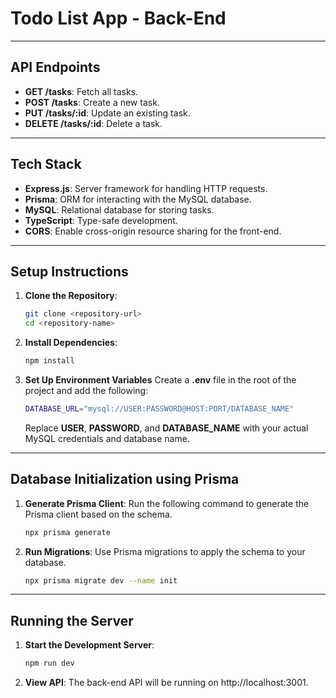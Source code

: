 # Todo List App - Back-End

---

## API Endpoints

- **GET /tasks**: Fetch all tasks.
- **POST /tasks**: Create a new task.
- **PUT /tasks/:id**: Update an existing task.
- **DELETE /tasks/:id**: Delete a task.

---

## Tech Stack

- **Express.js**: Server framework for handling HTTP requests.
- **Prisma**: ORM for interacting with the MySQL database.
- **MySQL**: Relational database for storing tasks.
- **TypeScript**: Type-safe development.
- **CORS**: Enable cross-origin resource sharing for the front-end.

---

## Setup Instructions

1. **Clone the Repository**:

   ```bash
   git clone <repository-url>
   cd <repository-name>
   ```

2. **Install Dependencies**:

   ```bash
   npm install
   ```

3. **Set Up Environment Variables** Create a **.env** file in the root of the project and add the following:

   ```bash
   DATABASE_URL="mysql://USER:PASSWORD@HOST:PORT/DATABASE_NAME"
   ```

   Replace **USER**, **PASSWORD**, and **DATABASE_NAME** with your actual MySQL credentials and database name.

---

## Database Initialization using Prisma

1. **Generate Prisma Client**: Run the following command to generate the Prisma client based on the schema.

   ```bash
   npx prisma generate
   ```

2. **Run Migrations**: Use Prisma migrations to apply the schema to your database.

   ```bash
   npx prisma migrate dev --name init
   ```

---

## Running the Server

1. **Start the Development Server**:

   ```bash
   npm run dev
   ```

2. **View API**: The back-end API will be running on http://localhost:3001.
